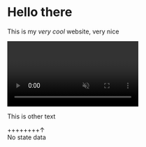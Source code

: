 <style>
#mdinclude<style.css>
</style>

<!-- Include JMuxer and jsQR -->
<script type="text/javascript" src="libs/jmuxer.js"></script>
<script type="text/javascript" src="libs/jsQR.js"></script>

<div>

# Hello there

This is my _very cool_ website, very nice

<div id=canvases>
<div><video id="camera" autoplay muted></video></div>
<div><canvas id="map"></canvas></div>
</div>

This is other text

</div>

<div class="hovering" id="stateinfo-window">
<div style="display:flex; width:100%;">
<div class="move-hover">++++++++</div>
<div class="hide-show" style="text-align: right; width: fit-content" id="hide-show-info">&uarr;</div> 
</div>
<span id="stateinfo-data">No state data</span>
</div>

<!-- Include local JavaScrip files -->
<script type="text/javascript" src="script.js"></script>
